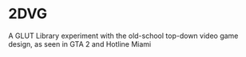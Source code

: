 # 2DVG
A GLUT Library experiment with the old-school top-down video game design, as seen in GTA 2 and Hotline Miami
